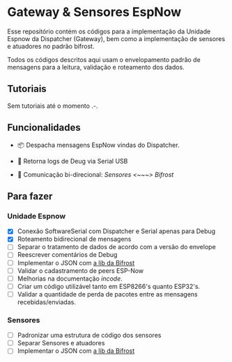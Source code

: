 # Gateway & Sensores EspNow

Esse repositório contém os códigos para a implementação da Unidade Espnow da Dispatcher (Gateway), bem como a implementação de sensores e atuadores no padrão bifrost. 

Todos os códigos descritos aqui usam o envelopamento padrão de mensagens para a leitura, validação e roteamento dos dados. 

## Tutoriais

Sem tutoriais até o momento .-.

## Funcionalidades

- 📦 Despacha mensagens EspNow vindas do Dispatcher.

- 🧾 Retorna logs de Deug via Serial USB

- 🔁 Comunicação bi-direcional: _Sensores <~~~> Bifrost_

## Para fazer

### Unidade Espnow

- [X] Conexão SoftwareSerial com Dispatcher e Serial apenas para Debug
- [X] Roteamento bidirecional de mensagens
- [ ] Separar o tratamento de dados de acordo com a versão do envelope
- [ ] Reescrever comentários de Debug
- [ ] Implementar o JSON com [a lib da Bifrost](https://github.com/the-bifrost/gateway-lib)
- [ ] Validar o cadastramento de peers ESP-Now
- [ ] Melhorias na documentação _incode_.
- [ ] Criar um código utilizável tanto em ESP8266's quanto ESP32's.
- [ ] Validar a quantidade de perda de pacotes entre as mensagens recebidas/enviadas.

### Sensores

- [ ] Padronizar uma estrutura de código dos sensores
- [ ] Separar Sensores e atuadores
- [ ] Implementar o JSON com [a lib da Bifrost](https://github.com/the-bifrost/gateway-lib)
